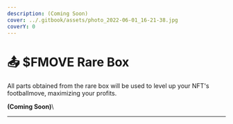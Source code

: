 ```yaml
---
description: (Coming Soon)
cover: ../.gitbook/assets/photo_2022-06-01_16-21-38.jpg
coverY: 0
---
```


# 📤 $FMOVE Rare Box

All parts obtained from the rare box will be used to level up your NFT's footballmove, maximizing your profits.&#x20;

**(Coming Soon)**\
****
